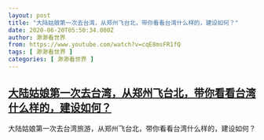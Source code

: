 ```yaml
---
layout: post
title: "大陆姑娘第一次去台湾，从郑州飞台北，带你看看台湾什么样的，建设如何？"
date: 2020-06-20T05:50:34.000Z
author: 渺渺看世界
from: https://www.youtube.com/watch?v=cqE8msFR1fQ
tags: [ 渺渺看世界 ]
categories: [ 渺渺看世界 ]
---
```

<!--1592632234000-->
[大陆姑娘第一次去台湾，从郑州飞台北，带你看看台湾什么样的，建设如何？](https://www.youtube.com/watch?v=cqE8msFR1fQ)
------

<div>
大陆姑娘第一次去台湾旅游，从郑州飞台北，带你看看台湾什么样的，建设如何？
</div>
